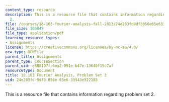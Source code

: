 ```yaml
---
content_type: resource
description: This is a resource file that contains information regarding problem set
  2.
file: /courses/18-103-fourier-analysis-fall-2013/24e283fd9df3056e65e633543e922183_MIT18_103F13_pset2.pdf
file_size: 106849
file_type: application/pdf
learning_resource_types:
- Assignments
license: https://creativecommons.org/licenses/by-nc-sa/4.0/
ocw_type: OCWFile
parent_title: Assignments
parent_type: CourseSection
parent_uid: e888107f-6ea2-091e-b47e-13640f15c7af
resourcetype: Document
title: 18.103 Fourier Analysis, Problem Set 2
uid: 24e283fd-9df3-056e-65e6-33543e922183
---
```

This is a resource file that contains information regarding problem set 2.
